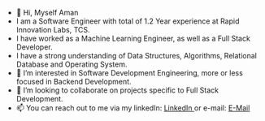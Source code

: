 - 👋 Hi, Myself Aman
- I am a Software Engineer with total of 1.2 Year experience at Rapid Innovation Labs, TCS.
- I have worked as a Machine Learning Engineer, as well as a Full Stack Developer.
- I have a strong understanding of Data Structures, Algorithms, Relational Database and Operating System.
- 👀 I’m interested in Software Development Engineering, more or less focused in Backend Development.
- 💞️ I’m looking to collaborate on projects specific to Full Stack Development.
- 📫 You can reach out to me via my linkedIn: <a href = "https://www.linkedin.com/in/amankr02/"> LinkedIn </a> or e-mail: <a href = "mailto:k.amankr.02ak@gmail.com"> E-Mail </a>

<!---
aman02ak/aman02ak is a ✨ special ✨ repository because its `README.md` (this file) appears on your GitHub profile.
You can click the Preview link to take a look at your changes.
--->
